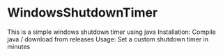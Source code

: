 # WindowsShutdownTimer
This is a simple windows shutdown timer using java
Installation: Compile java / download from releases 
Usage: Set a custom shutdown timer in minutes 
